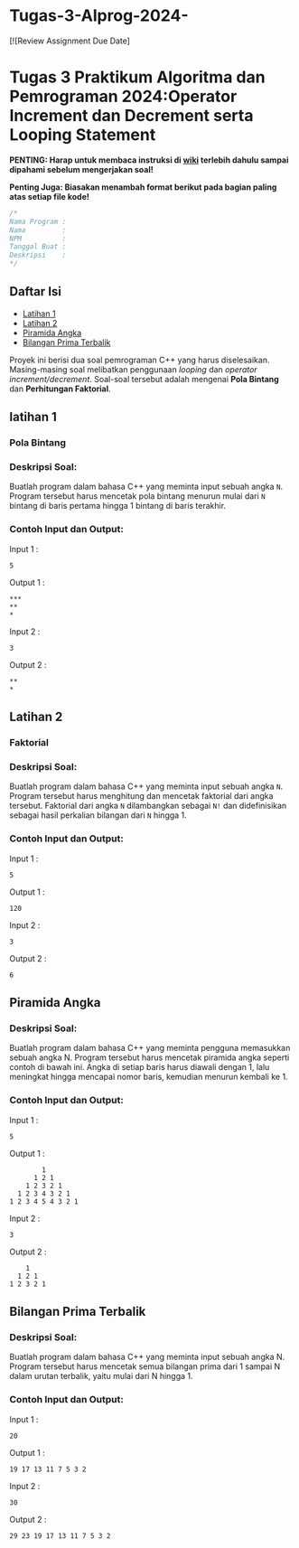 # Tugas-3-Alprog-2024-
[![Review Assignment Due Date]
# Tugas 3 Praktikum Algoritma dan Pemrograman 2024:Operator Increment dan Decrement serta Looping Statement

**PENTING: Harap untuk membaca instruksi di [wiki](https://github.com/praktikum-tiunpad-angkatan-2022/modul-algoritma-dan-pemrograman/wiki) terlebih dahulu sampai dipahami sebelum mengerjakan soal!**

**Penting Juga: Biasakan menambah format berikut pada bagian paling atas setiap file kode!**

```cpp
/*
Nama Program :
Nama         :
NPM          :
Tanggal Buat :
Deskripsi    :
*/
```

## Daftar Isi
- [Latihan 1](#latihan-1)
- [Latihan 2](#latihan-2)
- [Piramida Angka](#piramida-Angka)
- [Bilangan Prima Terbalik](#Bilangan-Prima-Terbalik)

Proyek ini berisi dua soal pemrograman C++ yang harus diselesaikan. Masing-masing soal melibatkan penggunaan *looping* dan *operator increment/decrement*. Soal-soal tersebut adalah mengenai **Pola Bintang** dan **Perhitungan Faktorial**.

## latihan 1
### Pola Bintang

### Deskripsi Soal:
Buatlah program dalam bahasa C++ yang meminta input sebuah angka `N`. Program tersebut harus mencetak pola bintang menurun mulai dari `N` bintang di baris pertama hingga 1 bintang di baris terakhir.

### Contoh Input dan Output:


Input 1 :

```  
5
```

Output 1 :

```
*** 
** 
*
```
Input 2 :

```  
3
```

Output 2 :

```
** 
*
```
## Latihan 2

### Faktorial

### Deskripsi Soal:
Buatlah program dalam bahasa C++ yang meminta input sebuah angka `N`. Program tersebut harus menghitung dan mencetak faktorial dari angka tersebut. Faktorial dari angka `N` dilambangkan sebagai `N!` dan didefinisikan sebagai hasil perkalian bilangan dari `N` hingga 1.

### Contoh Input dan Output:

Input 1 :

```
5
```
Output 1 :

```
120
```
Input 2 :

```
3
```
Output 2 :

```
6
```

## Piramida Angka

### Deskripsi Soal:
Buatlah program dalam bahasa C++ yang meminta pengguna memasukkan sebuah angka N. Program tersebut harus mencetak piramida angka seperti contoh di bawah ini. Angka di setiap baris harus diawali dengan 1, lalu meningkat hingga mencapai nomor baris, kemudian menurun kembali ke 1.
### Contoh Input dan Output:

Input 1 :

```
5
```
Output 1 :

```
        1
      1 2 1
    1 2 3 2 1
  1 2 3 4 3 2 1
1 2 3 4 5 4 3 2 1
```
Input 2 :

```
3
```
Output 2 :

```
    1
  1 2 1
1 2 3 2 1
```
## Bilangan Prima Terbalik

### Deskripsi Soal:
Buatlah program dalam bahasa C++ yang meminta input sebuah angka N. Program tersebut harus mencetak semua bilangan prima dari 1 sampai N dalam urutan terbalik, yaitu mulai dari N hingga 1.

### Contoh Input dan Output:

Input 1 :

```
20
```
Output 1 :

```
19 17 13 11 7 5 3 2
```
Input 2 :

```
30
```
Output 2 :

```
29 23 19 17 13 11 7 5 3 2
```